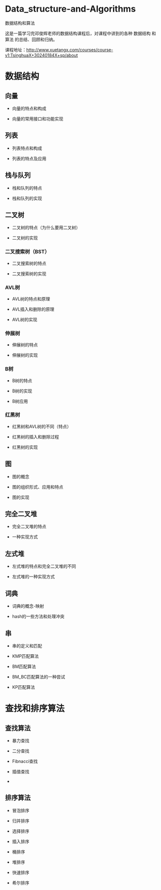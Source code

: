 # Data_structure-and-Algorithms
数据结构和算法

这是一篇学习完邓俊辉老师的数据结构课程后，对课程中讲到的各种 数据结构 和 算法 的总结、回顾和归纳。

课程地址：http://www.xuetangx.com/courses/course-v1:TsinghuaX+30240184X+sp/about

# 数据结构
## 向量
- 向量的特点和构成

- 向量的常用接口和功能实现


## 列表
- 列表特点和构成

- 列表的特点及应用

## 栈与队列
- 栈和队列的特点

- 栈和队列的实现


## 二叉树
- 二叉树的特点（为什么要用二叉树）

- 二叉树的实现

### 二叉搜索树（BST）
- 二叉搜索树的特点

- 二叉搜索树的实现

### AVL树
- AVL树的特点和原理

- AVL插入和删除的原理

- AVL树的实现

### 伸展树
- 伸展树的特点

- 伸展树的实现

### B树
- B树的特点

- B树的实现

- B树应用

### 红黑树
- 红黑树和AVL树的不同（特点）

- 红黑树的插入和删除过程

- 红黑树的实现

## 图
- 图的概念

- 图的组织形式、应用和特点

- 图的实现

## 完全二叉堆
- 完全二叉堆的特点

- 一种实现方式

## 左式堆
- 左式堆的特点和完全二叉堆的不同

- 左式堆的一种实现方式

## 词典
- 词典的概念-映射

- hash的一些方法和处理冲突


## 串
- 串的定义和匹配

- KMP匹配算法

- BM匹配算法

- BM_BC匹配算法的一种尝试

- KP匹配算法



# 查找和排序算法

## 查找算法

- 暴力查找 

- 二分查找

- Fibnacci查找

- 插值查找

- 

## 排序算法
- 冒泡排序

- 归并排序

- 选择排序

- 插入排序

- 桶排序

- 堆排序

- 快速排序

- 希尔排序
